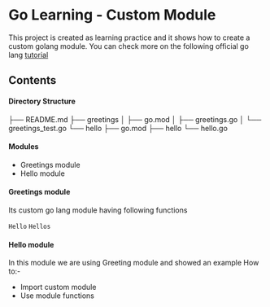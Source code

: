 # Go Learning - Custom Module

This project is created as learning practice and it shows how to create a custom golang module. You can check more on the following official go lang [tutorial](https://go.dev/doc/tutorial/create-module)

## Contents


#### Directory Structure

├── README.md
├── greetings
│   ├── go.mod
│   ├── greetings.go
│   └── greetings_test.go
└── hello
    ├── go.mod
    ├── hello
    └── hello.go

#### Modules

- Greetings module
- Hello module


#### Greetings module
Its custom go lang module having following functions

`Hello`
`Hellos`


#### Hello module
In this module we are using Greeting module and showed an example How to:- 

- Import custom module
- Use module functions